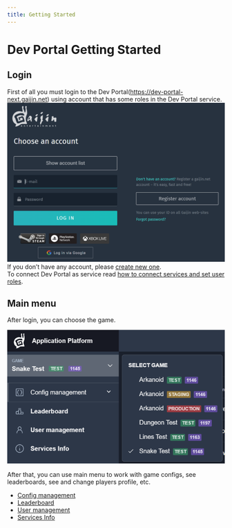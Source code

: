 ```yaml
---
title: Getting Started
---
```


# Dev Portal Getting Started

## Login
First of all you must login to the Dev Portal(https://dev-portal-next.gaijin.net) using account that has some roles in the Dev Portal service.  
![Choose the game](./gui/images/login.png)
If you don’t have any account, please [create new one](/).  
To connect Dev Portal as service read [how to connect services and set user roles](./../newcomers-guide/services).  

## Main menu
After login, you can choose the game.

![Choose the game](./gui/images/choose-game.png)

After that, you can use main menu to work with game configs, see leaderboards, see and change players profile, etc.

* [Config management](./gui/configs-management)
* [Leaderboard](./gui/leaderboard)
* [User management](./gui/user-management)
* [Services Info](./gui/services-info)